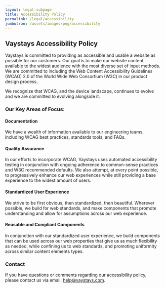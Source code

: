 ```yaml
---
layout: legal-subpage
title: Accessibility Policy
permalink: /legal/accessibility
jumbotron: /assets/images/png/accessibility
---
```


## Vaystays Accessibility Policy

Vaystays is committed to providing as accessible and usable a website as possible for our customers. Our goal is to make our website content available to the widest audience with the most diverse set of input methods. We are committed to including the Web Content Accessibility Guidelines (WCAG) 2.0 of the World Wide Web Consortium (W3C) in our product design process.

We recognize that WCAG, and the device landscape, continues to evolve and we are committed to evolving alongside it.

### Our Key Areas of Focus:

#### Documentation

We have  a wealth of information available to our engineering teams, including WCAG best practices, standards tools, and FAQs.

#### Quality Assurance

In our efforts to incorporate WCAG, Vaystays uses automated accessibility testing in conjunction with ongoing adherence to common-sense practices and W3C recommended defaults. We also attempt, at every point possible, to progressively enhance our web experiences while still providing a base experience to the widest amount of users.

#### Standardized User Experience

We strive to be first obvious, then standardized, then beautiful. Wherever possible, we build for web standards, and make components that promote understanding and allow for assumptions across our web experience.

#### Reusable and Compliant Components

In conjunction with our standardized user experience, we build components that can be used across our web properties that give us as much flexibility as needed, while confining us to web standards, and promoting uniformity across similar content elements types.

### Contact

If you have questions or comments regarding our accessibility policy, please contact us via email: [help@vaystays.com](mailto:help@vaystays.com).
